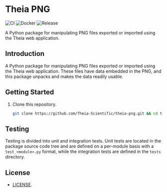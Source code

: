 # Theia PNG

![CI](https://github.com/Theia-Scientific/theia-png/workflows/CI/badge.svg)
![Docker](https://github.com/Theia-Scientific/theia-png/workflows/Docker/badge.svg)
![Release](https://github.com/Theia-Scientific/theia-png/workflows/Release/badge.svg)

A Python package for manipulating PNG files exported or imported using the 
Theia web application.

## Introduction

A Python package for manipulating PNG files exported or imported using the 
Theia web application. These files have data embedded in the PNG, and this 
package unpacks and makes the data readily usable.

## Getting Started

1. Clone this repository.

   ```sh
   git clone https://github.com/Theia-Scientific/theia-png.git && cd theia-png
   ```

## Testing

Testing is divided into unit and integration tests. Unit tests are located in
the package source code tree and are defined on a per-module basis with a
`test_<module>.py` format, while the integration tests are defined in the
`tests` directory.

## License

- [LICENSE](https://github.com/Theia-Scientific/theia-png/blob/main/LICENSE).
